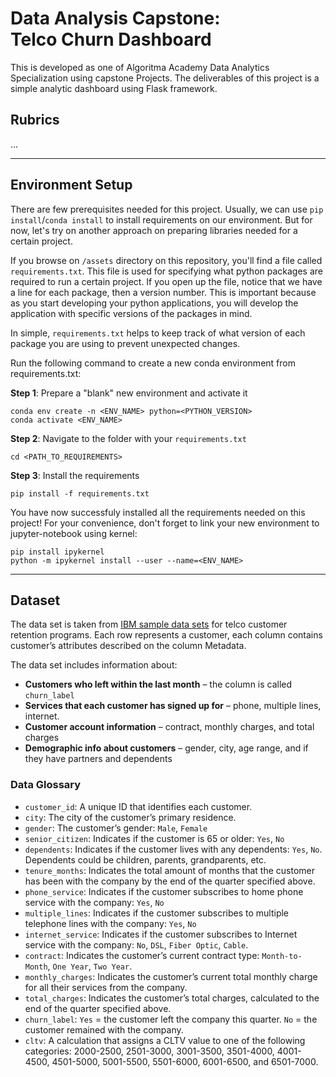 # Data Analysis Capstone:<br> Telco Churn Dashboard

This is developed as one of Algoritma Academy Data Analytics Specialization using capstone Projects. The deliverables of this project is a simple analytic dashboard using Flask framework.

## Rubrics

...

---

## Environment Setup

There are few prerequisites needed for this project. Usually, we can use `pip install`/`conda install` to install requirements on our environment. But for now, let's try on another approach on preparing libraries needed for a certain project.

If you browse on `/assets` directory on this repository, you'll find a file called `requirements.txt`. This file is used for specifying what python packages are required to run a certain project. If you open up the file, notice that we have a line for each package, then a version number. This is important because as you start developing your python applications, you will develop the application with specific versions of the packages in mind.

In simple, `requirements.txt` helps to keep track of what version of each package you are using to prevent unexpected changes.

Run the following command to create a new conda environment from requirements.txt:

**Step 1**: Prepare a "blank" new environment and activate it

```
conda env create -n <ENV_NAME> python=<PYTHON_VERSION>
conda activate <ENV_NAME>
```

**Step 2**: Navigate to the folder with your `requirements.txt`

```
cd <PATH_TO_REQUIREMENTS>
```

**Step 3**: Install the requirements

```
pip install -f requirements.txt
```

You have now successfuly installed all the requirements needed on this project! For your convenience, don't forget to link your new environment to jupyter-notebook using kernel:

```
pip install ipykernel
python -m ipykernel install --user --name=<ENV_NAME>
```
---

## Dataset

The data set is taken from [IBM sample data sets](https://community.ibm.com/community/user/businessanalytics/blogs/steven-macko/2019/07/11/telco-customer-churn-1113) for telco customer retention programs. Each row represents a customer, each column contains customer’s attributes described on the column Metadata.

The data set includes information about:

- **Customers who left within the last month** – the column is called `churn_label`
- **Services that each customer has signed up for** – phone, multiple lines, internet.
- **Customer account information** – contract, monthly charges, and total charges
- **Demographic info about customers** – gender, city, age range, and if they have partners and dependents

### Data Glossary

- `customer_id`: A unique ID that identifies each customer.  
- `city`: The city of the customer’s primary residence.  
- `gender`: The customer’s gender: `Male`, `Female`  
- `senior_citizen`: Indicates if the customer is 65 or older: `Yes`, `No`  
- `dependents`: Indicates if the customer lives with any dependents: `Yes`, `No`. Dependents could be children, parents, grandparents, etc.  
- `tenure_months`: Indicates the total amount of months that the customer has been with the company by the end of the quarter specified above.  
- `phone_service`: Indicates if the customer subscribes to home phone service with the company: `Yes`, `No`  
- `multiple_lines`: Indicates if the customer subscribes to multiple telephone lines with the company: `Yes`, `No`  
- `internet_service`: Indicates if the customer subscribes to Internet service with the company: `No`, `DSL`, `Fiber Optic`, `Cable`.  
- `contract`: Indicates the customer’s current contract type: `Month-to-Month`, `One Year`, `Two Year`.  
- `monthly_charges`: Indicates the customer’s current total monthly charge for all their services from the company.  
- `total_charges`:  Indicates the customer’s total charges, calculated to the end of the quarter specified above.  
- `churn_label`: `Yes` = the customer left the company this quarter. `No` = the customer remained with the company.    
- `cltv`:  A calculation that assigns a CLTV value to one of the following categories: 2000-2500, 2501-3000, 3001-3500, 3501-4000, 4001-4500, 4501-5000, 5001-5500, 5501-6000, 6001-6500, and 6501-7000.

